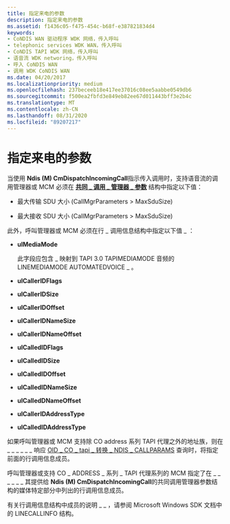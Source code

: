 ```yaml
---
title: 指定来电的参数
description: 指定来电的参数
ms.assetid: f1436c05-f475-454c-b68f-e387821834d4
keywords:
- CoNDIS WAN 驱动程序 WDK 网络，传入呼叫
- telephonic services WDK WAN，传入呼叫
- CoNDIS TAPI WDK 网络，传入呼叫
- 语音流 WDK networing，传入呼叫
- 呼入 CoNDIS WAN
- 调用 WDK CoNDIS WAN
ms.date: 04/20/2017
ms.localizationpriority: medium
ms.openlocfilehash: 237beceeb18e417ee37016c08ee5aabbe0549db6
ms.sourcegitcommit: f500ea2fbfd3e849eb82ee67d011443bff3e2b4c
ms.translationtype: MT
ms.contentlocale: zh-CN
ms.lasthandoff: 08/31/2020
ms.locfileid: "89207217"
---
```

# <a name="specifying-parameters-for-an-incoming-call"></a>指定来电的参数





当使用 **Ndis (M) CmDispatchIncomingCall**指示传入调用时，支持语音流的调用管理器或 MCM 必须在 [**共同 \_ 调用 \_ 管理器 \_ 参数**](/previous-versions/windows/hardware/network/ff545381(v=vs.85)) 结构中指定以下值：

-   最大传输 SDU 大小 (CallMgrParameters &gt; MaxSduSize) 

-   最大接收 SDU 大小 (CallMgrParameters &gt; MaxSduSize) 

此外，呼叫管理器或 MCM 必须在行 \_ 调用信息结构中指定以下值 \_ ：

-   **ulMediaMode**

    此字段应包含 \_ 映射到 TAPI 3.0 TAPIMEDIAMODE 音频的 LINEMEDIAMODE AUTOMATEDVOICE \_ 。

-   **ulCallerIDFlags**

-   **ulCallerIDSize**

-   **ulCallerIDOffset**

-   **ulCallerIDNameSize**

-   **ulCallerIDNameOffset**

-   **ulCalledIDFlags**

-   **ulCalledIDSize**

-   **ulCalledIDOffset**

-   **ulCalledIDNameSize**

-   **ulCalledDNameOffset**

-   **ulCallerIDAddressType**

-   **ulCalledIDAddressType**

如果呼叫管理器或 MCM 支持除 CO address 系列 TAPI 代理之外的地址族，则在 \_ \_ \_ \_ \_ \_ 响应 [OID \_ CO \_ tapi \_ 转换 \_ NDIS \_ CALLPARAMS](./oid-co-tapi-translate-ndis-callparams.md) 查询时，将指定前面的行调用信息成员。

呼叫管理器或支持 CO \_ ADDRESS \_ 系列 \_ TAPI 代理系列的 MCM 指定了在 \_ \_ \_ \_ \_ \_ 其提供给 **Ndis (M) CmDispatchIncomingCall**的共同调用管理器参数结构的媒体特定部分中列出的行调用信息成员。

有关行调用信息结构中成员的说明 \_ \_ ，请参阅 Microsoft Windows SDK 文档中的 LINECALLINFO 结构。

 

